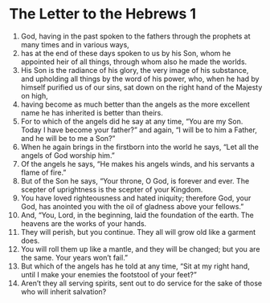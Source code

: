 ﻿
# The Letter to the Hebrews 1
1. God, having in the past spoken to the fathers through the prophets at many times and in various ways, 
2. has at the end of these days spoken to us by his Son, whom he appointed heir of all things, through whom also he made the worlds. 
3. His Son is the radiance of his glory, the very image of his substance, and upholding all things by the word of his power, who, when he had by himself purified us of our sins, sat down on the right hand of the Majesty on high, 
4. having become as much better than the angels as the more excellent name he has inherited is better than theirs. 
5. For to which of the angels did he say at any time, “You are my Son. Today I have become your father?” and again, “I will be to him a Father, and he will be to me a Son?” 
6. When he again brings in the firstborn into the world he says, “Let all the angels of God worship him.” 
7. Of the angels he says, “He makes his angels winds, and his servants a flame of fire.” 
8. But of the Son he says, “Your throne, O God, is forever and ever. The scepter of uprightness is the scepter of your Kingdom. 
9. You have loved righteousness and hated iniquity; therefore God, your God, has anointed you with the oil of gladness above your fellows.” 
10. And, “You, Lord, in the beginning, laid the foundation of the earth. The heavens are the works of your hands. 
11. They will perish, but you continue. They all will grow old like a garment does. 
12. You will roll them up like a mantle, and they will be changed; but you are the same. Your years won’t fail.” 
13. But which of the angels has he told at any time, “Sit at my right hand, until I make your enemies the footstool of your feet?” 
14. Aren’t they all serving spirits, sent out to do service for the sake of those who will inherit salvation? 
